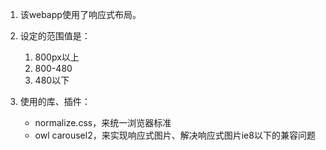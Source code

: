 1. 该webapp使用了响应式布局。

2. 设定的范围值是：

   1. 800px以上
   2. 800-480
   3. 480以下

3. 使用的库、插件：

   - normalize.css，来统一浏览器标准
   - owl carousel2，来实现响应式图片、解决响应式图片ie8以下的兼容问题

   

